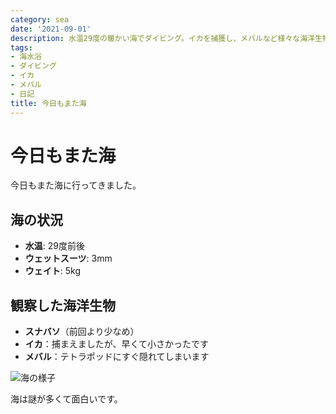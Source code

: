 ```yaml
---
category: sea
date: '2021-09-01'
description: 水温29度の暖かい海でダイビング。イカを捕獲し、メバルなど様々な海洋生物を観察しました。
tags:
- 海水浴
- ダイビング
- イカ
- メバル
- 日記
title: 今日もまた海
---
```


# 今日もまた海

今日もまた海に行ってきました。

## 海の状況
- **水温**: 29度前後
- **ウェットスーツ**: 3mm
- **ウェイト**: 5kg

## 観察した海洋生物

- **スナバソ**（前回より少なめ）
- **イカ**：捕まえましたが、早くて小さかったです
- **メバル**：テトラポッドにすぐ隠れてしまいます

![海の様子](../images/screenshot_2021_08_31_23_42-2_original.png)

海は謎が多くて面白いです。
